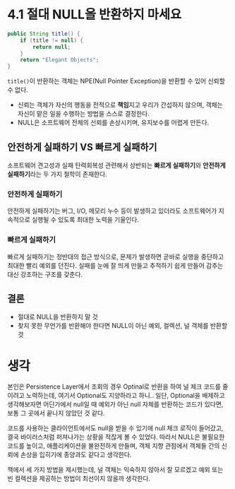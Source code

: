 # 4.1 절대 NULL을 반환하지 마세요
```java
public String title() {
    if (title != null) {
        return null;
    }    
    return "Elegant Objects";
}
```
`title()`이 반환하는 객체는 NPE(Null Pointer Exception)을 반환할 수 있어 신뢰할 수 없다.
- 신뢰는 객체가 자신의 행동을 전적으로 **책임**지고 우리가 간섭하지 않으며, 객체는 자신이 맡은 일을 수행하는 방법을 스스로 결정한다.
- NULL은 소프트웨어 전체의 신뢰를 손상시키며, 유지보수를 어렵게 만든다.

## 안전하게 실패하기 VS 빠르게 실패하기 
소프트웨어 견고성과 실패 탄력회복성 관련해서 상반되는 **빠르게 실패하기**와 **안전하게 실패하기**라는 두 가지 철학이 존재한다.

### 안전하게  실패하기
안전하게 실패하기는 버그, I/O, 메모리 누수 등이 발생하고 있더라도 소프트웨어가 지속적으로 실행될 수 있도록 최대한 노력을 기울인다.

### 빠르게 실패하기
빠르게 실패하기는 정반대의 접근 방식으로, 문제가 발생하면 곧바로 실행을 중단하고 최대한 빨리 예외를 던진다. 실패를 눈에 잘 띄게 만들고 추적하기 쉽게 만들어 감추는 대신 강조하는 구조를 갖춘다.

## 결론
- 절대로 NULL을 반환하지 말 것
- 찾지 못한 무언가를 반환해야 한다면 NULL이 아닌 예외, 컬렉션, 널 객체를 반환할 것

# 생각
본인은 Persistence Layer에서 조회의 경우 Optinal로 반환을 하여 널 체크 코드를 줄이려고 노력하는데, 여기서 Optional도 지양하라고 하니..
일단, Optional을 배제하고 생각해보자면 어딘가에서 null일 때 예외가 아닌 null 자체를 반환하는 코드가 있다면, 보통 그 곳에서 끝나지 않았던 것 같다.

코드를 사용하는 클라이언트에서도 null을 받을 수 있기에 null 체크 로직이 들어갔고, 결국 바이러스처럼 퍼져나가는 상황을 적잖게 볼 수 있었다.
따라서 NULL은 불필요한 코드를 높이고, 애플리케이션을 불완전하게 만들며, 객체 지향 관점에서 객체들 간의 신뢰에 손상을 입히기에 종양과도 같다고 생각한다.

책에서 세 가지 방법을 제시했는데, 널 객체는 익숙하지 않아서 잘 모르겠고 예외 또는 빈 컬렉션을 제공하는 방법이 최선이지 않을까 생각한다. 